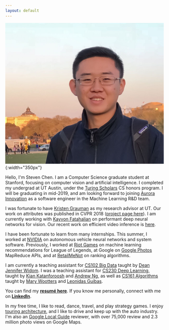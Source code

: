 ```yaml
---
layout: default
---
```


![Stanford](/assets/dc_steven_chen.jpg){:width="350px"}

Hello, I'm Steven Chen. I am a Computer Science graduate student at Stanford, focusing on computer vision and artificial intelligence. I completed my undergrad at UT Austin, under the [Turing Scholars][turing] CS honors program. I will be graduating in mid-2019, and am looking forward to joining [Aurora Innovation][aurora] as a software engineer in the Machine Learning R&D team.

I was fortunate to have [Kristen Grauman][grauman] as my research advisor at UT. Our work on attributes was published in CVPR 2018 ([project page here][paper]). I am currently working with [Kayvon Fatahalian][kayvon] on performant deep neural networks for vision. Our recent work on efficient video inference is [here][jitnet].

I have been fortunate to learn from many internships. This summer, I worked at [NVIDIA][nvidia] on autonomous vehicle neural networks and system software. Previously, I worked at [Riot Games][riot] on machine learning recommendations for League of Legends, at Google on [Google Photos][photos] MapReduce APIs, and at [RetailMeNot][rmn] on ranking algorithms.

I am currently a teaching assistant for [CS102 Big Data][cs102] taught by [Dean Jennifer Widom][widom]. I was a teaching assistant for [CS230 Deep Learning][cs230], taught by [Kian Katanforoosh][kian] and [Andrew Ng][andrew], as well as [CS161 Algorithms][cs161] taught by [Mary Wootters][wootters] and [Leonidas Guibas][guibas].

You can find my **[resumé here][resume]**. If you know me personally, connect with me on **[LinkedIn][linkedin]**.

In my free time, I like to read, dance, travel, and play strategy games. I enjoy [touring architecture][arch], and I like to drive and keep up with the auto industry. I'm also an [Google Local Guide][local] reviewer, with over 75,000 review and 2.3 million photo views on Google Maps.

<!--

<br />

<h2 class="recent-title">Latest Blog Posts</h2>

<ul class="post-list">
    {% for post in site.posts limit:3 %}
      <li>
        <span class="post-meta">{{ post.date | date: "%b %-d, %Y" }}</span>
        
        <a class="post-link" href="{{ post.url | prepend: site.baserurl }}">{{ post.title }}</a>
        
        {{ post.content | strip_html | truncatewords: 50 }}

      </li>
    {% endfor %}
</ul>

-->

[cs230]: http://cs230.stanford.edu
[andrew]: http://www.andrewng.org/
[kian]: https://www.linkedin.com/in/kiankatan/
[widom]: https://cs.stanford.edu/people/widom/
[wootters]: https://sites.google.com/site/marywootters/
[guibas]: https://geometry.stanford.edu/member/guibas/
[kayvon]: http://graphics.stanford.edu/~kayvonf/
[turing]: https://www.cs.utexas.edu/turing-scholars
[deans]: https://cns.utexas.edu/honors/honors-programs-center/deans-scholars
[iot]: https://en.wikipedia.org/wiki/Internet_of_Things
[rmn]: http://www.retailmenot.com
[google]: http://www.google.com
[mtnview]: http://www.google.com/about/careers/locations/mountain-view/
[photos]: https://www.google.com/photos/about/?page=auto-backup
[resume]: /assets/steven_chen_resume.pdf
[favorites]: http://amzn.com/w/3M7DGS728ZX5Q
[local]: https://www.google.com/local/guides/
[blog]: /blog
[riot]: http://www.riotgames.com
[arch]: https://mitpress.mit.edu/books/experiencing-architecture-second-edition
[linkedin]: https://www.linkedin.com/in/stevenzchen
[cs161]: http://cs161.stanford.edu
[cs102]: http://cs102.stanford.edu
[spotify]: https://open.spotify.com/user/stevenzc/playlist/6QPJvtr4AG96c1XUskYHs3?si=2OGtXcHISeSCYOZgKBkpWg
[grauman]: http://www.cs.utexas.edu/users/grauman/
[paper]: /comparecontrast
[nvidia]: https://www.nvidia.com/en-us/self-driving-cars/
[jitnet]: https://arxiv.org/abs/1812.02699
[aurora]: https://aurora.tech/
